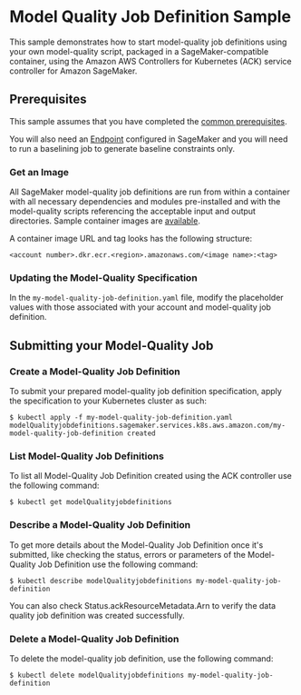 # Model Quality Job Definition Sample

This sample demonstrates how to start model-quality job definitions using your own model-quality script, packaged in a SageMaker-compatible container, using the Amazon AWS Controllers for Kubernetes (ACK) service controller for Amazon SageMaker.                     

## Prerequisites

This sample assumes that you have completed the [common prerequisites](/samples/README.md).

You will also need an [Endpoint](/samples/endpoint/README.md) configured in SageMaker and you will need to run a baselining job to generate baseline constraints only.

### Get an Image

All SageMaker model-quality job definitions are run from within a container with all necessary dependencies and modules pre-installed and with the model-quality scripts referencing the acceptable input and output directories. Sample container images are [available](https://docs.aws.amazon.com/sagemaker/latest/dg/sagemaker-algo-docker-registry-paths.html).

A container image URL and tag looks has the following structure:
```
<account number>.dkr.ecr.<region>.amazonaws.com/<image name>:<tag>
```

### Updating the Model-Quality Specification

In the `my-model-quality-job-definition.yaml` file, modify the placeholder values with those associated with your account and model-quality job definition.

## Submitting your Model-Quality Job

### Create a Model-Quality Job Definition

To submit your prepared model-quality job definition specification, apply the specification to your Kubernetes cluster as such:
```
$ kubectl apply -f my-model-quality-job-definition.yaml
modelQualityjobdefinitions.sagemaker.services.k8s.aws.amazon.com/my-model-quality-job-definition created
```

### List Model-Quality Job Definitions

To list all Model-Quality Job Definition created using the ACK controller use the following command:
```
$ kubectl get modelQualityjobdefinitions
```

### Describe a Model-Quality Job Definition

To get more details about the Model-Quality Job Definition once it's submitted, like checking the status, errors or parameters of the Model-Quality Job Definition use the following command:
```
$ kubectl describe modelQualityjobdefinitions my-model-quality-job-definition
```
You can also check Status.ackResourceMetadata.Arn to verify the data quality job definition was created successfully.

### Delete a Model-Quality Job Definition

To delete the model-quality job definition, use the following command:
```
$ kubectl delete modelQualityjobdefinitions my-model-quality-job-definition
```